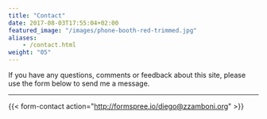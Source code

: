 ```yaml
---
title: "Contact"
date: 2017-08-03T17:55:04+02:00
featured_image: "/images/phone-booth-red-trimmed.jpg"
aliases:
    - /contact.html
weight: "05"
---
```


If you have any questions, comments or feedback about this site, please use the form below to send me a message.

----

{{< form-contact action="http://formspree.io/diego@zzamboni.org" >}}
